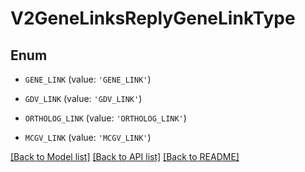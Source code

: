 # V2GeneLinksReplyGeneLinkType


## Enum

* `GENE_LINK` (value: `'GENE_LINK'`)

* `GDV_LINK` (value: `'GDV_LINK'`)

* `ORTHOLOG_LINK` (value: `'ORTHOLOG_LINK'`)

* `MCGV_LINK` (value: `'MCGV_LINK'`)

[[Back to Model list]](../README.md#documentation-for-models) [[Back to API list]](../README.md#documentation-for-api-endpoints) [[Back to README]](../README.md)


